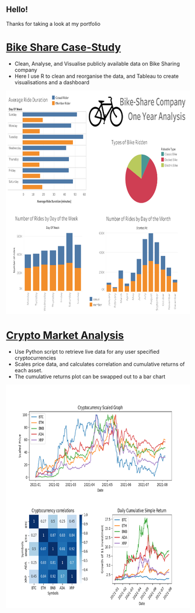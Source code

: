 ## Hello!
Thanks for taking a look at my portfolio

# [Bike Share Case-Study](https://github.com/JohnnyDuffy/DataPortfolio/tree/main/Bike%20Share%20Case-study)
* Clean, Analyse, and Visualise publicly available data on Bike Sharing company
* Here I use R to clean and reorganise the data, and Tableau to create visualisations and a dashboard
<p align="center">
<img src="Bike Share Case-study/resources/BikeDashboard.png" width="900" height="610">
</p>

# [Crypto Market Analysis](https://github.com/JohnnyDuffy/Portfolio/blob/main/CryptoMarketAnalysis.py)
* Use Python script to retrieve live data for any user specified cryptocurrencies
* Scales price data, and calculates correlation and cumulative returns of each asset. 
* The cumulative returns plot can be swapped out to a bar chart
<p align="center">
<img src="Crypto Market Analysis/CMA.png" width="800" height="610">
</p>
